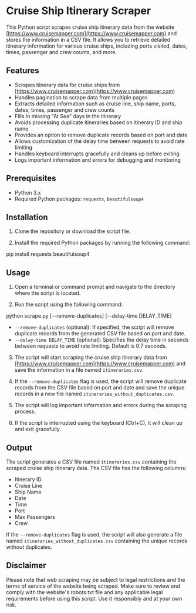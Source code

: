 # Cruise Ship Itinerary Scraper

This Python script scrapes cruise ship itinerary data from the website [https://www.cruisemapper.com](https://www.cruisemapper.com) and stores the information in a CSV file. It allows you to retrieve detailed itinerary information for various cruise ships, including ports visited, dates, times, passenger and crew counts, and more.

## Features

- Scrapes itinerary data for cruise ships from [https://www.cruisemapper.com](https://www.cruisemapper.com)
- Handles pagination to scrape data from multiple pages
- Extracts detailed information such as cruise line, ship name, ports, dates, times, passenger and crew counts
- Fills in missing "At Sea" days in the itinerary
- Avoids processing duplicate itineraries based on itinerary ID and ship name
- Provides an option to remove duplicate records based on port and date
- Allows customization of the delay time between requests to avoid rate limiting
- Handles keyboard interrupts gracefully and cleans up before exiting
- Logs important information and errors for debugging and monitoring

## Prerequisites

- Python 3.x
- Required Python packages: `requests`, `beautifulsoup4`

## Installation

1. Clone the repository or download the script file.

2. Install the required Python packages by running the following command:

pip install requests beautifulsoup4

## Usage

1. Open a terminal or command prompt and navigate to the directory where the script is located.

2. Run the script using the following command:

python scrape.py [--remove-duplicates] [--delay-time DELAY_TIME]

- `--remove-duplicates` (optional): If specified, the script will remove duplicate records from the generated CSV file based on port and date.
- `--delay-time DELAY_TIME` (optional): Specifies the delay time in seconds between requests to avoid rate limiting. Default is 0.7 seconds.

3. The script will start scraping the cruise ship itinerary data from [https://www.cruisemapper.com](https://www.cruisemapper.com) and save the information in a file named `itineraries.csv`.

4. If the `--remove-duplicates` flag is used, the script will remove duplicate records from the CSV file based on port and date and save the unique records in a new file named `itineraries_without_duplicates.csv`.

5. The script will log important information and errors during the scraping process.

6. If the script is interrupted using the keyboard (Ctrl+C), it will clean up and exit gracefully.

## Output

The script generates a CSV file named `itineraries.csv` containing the scraped cruise ship itinerary data. The CSV file has the following columns:
- Itinerary ID
- Cruise Line
- Ship Name
- Date
- Time
- Port
- Max Passengers
- Crew

If the `--remove-duplicates` flag is used, the script will also generate a file named `itineraries_without_duplicates.csv` containing the unique records without duplicates.

## Disclaimer

Please note that web scraping may be subject to legal restrictions and the terms of service of the website being scraped. Make sure to review and comply with the website's robots.txt file and any applicable legal requirements before using this script. Use it responsibly and at your own risk.